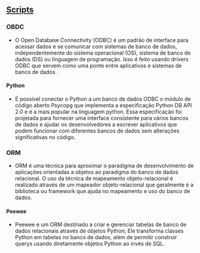 
## [Scripts](https://github.com/PedroAugustoMD/Projeto-e-Administracao-de-Banco-de-Dados/blob/main/tarefa/t05)

### OBDC

* O Open Database Connectivity (ODBC) é um padrão de interface para acessar dados e se comunicar com sistemas de banco de dados, independentemente do sistema operacional (OS), sistema de banco de dados (DS) ou linguagem de programação. Isso é feito usando drivers ODBC que servem como uma ponte entre aplicativos e sistemas de banco de dados.

#### Python

* É possível conectar o Python a um banco de dados ODBC o módulo de código aberto Psycopg que implementa a especificação Python DB API 2.0 e é a mais popular na linguagem python. Essa especificação foi projetada para fornecer uma interface consistente para vários bancos de dados e ajudar os desenvolvedores a escrever aplicativos que podem funcionar com diferentes bancos de dados sem alterações significativas no código.

### ORM

* ORM é uma técnica para aproximar o paradigma de desenvolvimento de aplicações orientadas a objetos ao paradigma do banco de dados relacional. O uso da técnica de mapeamento objeto-relacional é realizado através de um mapeador objeto-relacional que geralmente é a biblioteca ou framework que ajuda no mapeamento e uso do banco de dados.

#### Peewee

* Peewee é um ORM destinado a criar e gerenciar tabelas de banco de dados relacionais através de objetos Python; Ele transforma classes Python em tabelas no banco de dados, além de permitir construir querys usando diretamente objetos Python ao invés de SQL.